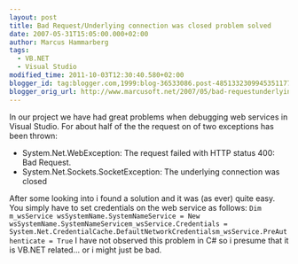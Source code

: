 ```yaml
---
layout: post
title: Bad Request/Underlying connection was closed problem solved
date: 2007-05-31T15:05:00.000+02:00
author: Marcus Hammarberg
tags:
  - VB.NET
  - Visual Studio
modified_time: 2011-10-03T12:30:40.580+02:00
blogger_id: tag:blogger.com,1999:blog-36533086.post-4851332309945351177
blogger_orig_url: http://www.marcusoft.net/2007/05/bad-requestunderlying-connection-was.html
---
```


In our project we have had great problems when debugging web
services in Visual Studio. For about half of the the request on of two
exceptions has been thrown:

- System.Net.WebException: The request failed with HTTP status 400:
    Bad Request.
- System.Net.Sockets.SocketException: The underlying connection was
    closed

After some looking into i found a solution and it was (as ever) quite
easy. You simply have to set credentials on the web service as
follows:
`Dim m_wsService wsSystemName.SystemNameService = New wsSystemName.SystemNameServicem_wsService.Credentials = System.Net.CredentialCache.DefaultNetworkCredentialsm_wsService.PreAuthenticate = True`
I have not observed this problem in C# so i presume that it is VB.NET
related... or i might just be bad.
